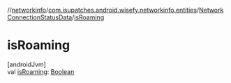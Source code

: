 //[networkinfo](../../../index.md)/[com.isupatches.android.wisefy.networkinfo.entities](../index.md)/[NetworkConnectionStatusData](index.md)/[isRoaming](is-roaming.md)

# isRoaming

[androidJvm]\
val [isRoaming](is-roaming.md): [Boolean](https://kotlinlang.org/api/latest/jvm/stdlib/kotlin/-boolean/index.html)
